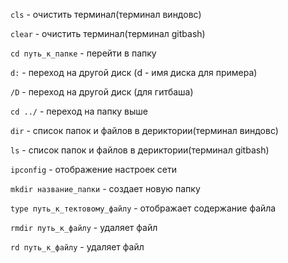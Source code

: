 `cls` - очистить терминал(терминал виндовс)

`clear` - очистить терминал(терминал gitbash)

`cd путь_к_папке` - перейти в папку

`d:` - переход на другой диск (d - имя диска для примера)

`/D` - переход на другой диск (для гитбаша)

`cd ../` - переход на папку выше

`dir` - список папок и файлов в дериктории(терминал виндовс)

`ls` - список папок и файлов в дериктории(терминал gitbash)

`ipconfig` - отображение настроек сети

`mkdir название_папки` - создает новую папку

`type путь_к_тектовому_файлу` - отображает содержание файла

`rmdir путь_к_файлу` - удаляет файл

`rd путь_к_файлу` - удаляет файл

